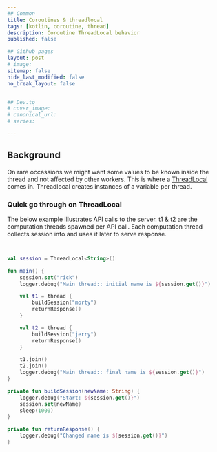 ```yaml
---
## Common
title: Coroutines & threadlocal
tags: [kotlin, coroutine, thread]
description: Coroutine ThreadLocal behavior
published: false

## Github pages
layout: post
# image: 
sitemap: false
hide_last_modified: false
no_break_layout: false


## Dev.to
# cover_image: 
# canonical_url: 
# series:

---
```


## Background
On rare occassions we might want some values to be known inside the thread and not affected by other workers. This is where a [ThreadLocal](https://docs.oracle.com/javase/7/docs/api/java/lang/ThreadLocal.html) comes in. Threadlocal creates instances of a variable per thread.

### Quick go through on ThreadLocal

The below example illustrates API calls to the server. t1 & t2 are the computation threads spawned per API call. Each computation thread collects session info and uses it later to serve response. 



```kotlin


val session = ThreadLocal<String>()

fun main() {
    session.set("rick")
    logger.debug("Main thread:: initial name is ${session.get()}")

    val t1 = thread {
        buildSession("morty")
        returnResponse()
    }

    val t2 = thread {
        buildSession("jerry")
        returnResponse()
    }

    t1.join()
    t2.join()
    logger.debug("Main thread:: final name is ${session.get()}")
}

private fun buildSession(newName: String) {
    logger.debug("Start: ${session.get()}")
    session.set(newName)
    sleep(1000)
}

private fun returnResponse() {
    logger.debug("Changed name is ${session.get()}")
}

```